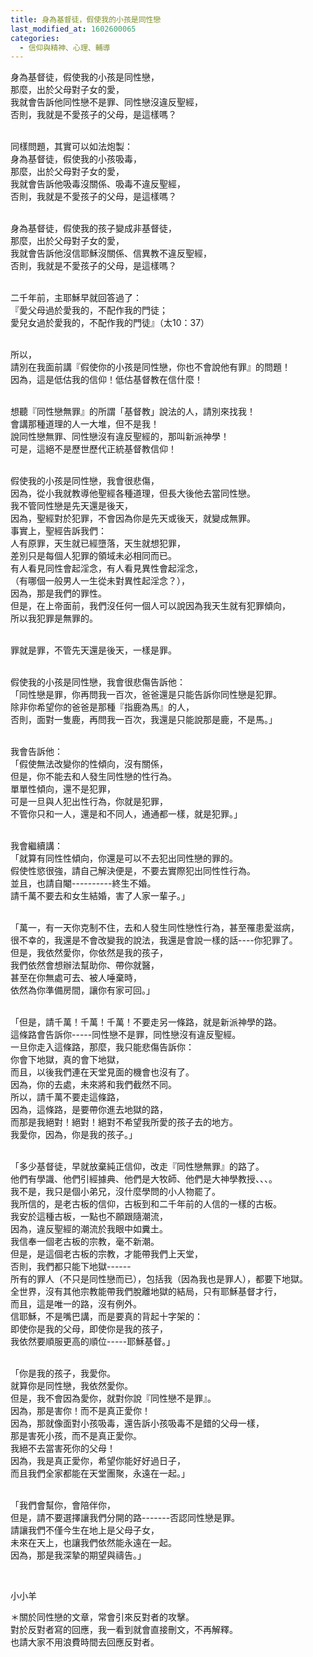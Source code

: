 ```yaml
---
title: 身為基督徒，假使我的小孩是同性戀
last_modified_at: 1602600065
categories:
  - 信仰與精神、心理、輔導
---
```


<p>身為基督徒，假使我的小孩是同性戀，<br>
那麼，出於父母對子女的愛，<br>
我就會告訴他同性戀不是罪、同性戀沒違反聖經，<br>
否則，我就是不愛孩子的父母，是這樣嗎？</p>

<p><br>
同樣問題，其實可以如法炮製：<br>
身為基督徒，假使我的小孩吸毒，<br>
那麼，出於父母對子女的愛，<br>
我就會告訴他吸毒沒關係、吸毒不違反聖經，<br>
否則，我就是不愛孩子的父母，是這樣嗎？</p>

<p><br>
身為基督徒，假使我的孩子變成非基督徒，<br>
那麼，出於父母對子女的愛，<br>
我就會告訴他沒信耶穌沒關係、信異教不違反聖經，<br>
否則，我就是不愛孩子的父母，是這樣嗎？</p>

<p><br>
二千年前，主耶穌早就回答過了：<br>
『愛父母過於愛我的，不配作我的門徒；<br>
愛兒女過於愛我的，不配作我的門徒』（太10：37）</p>

<p><br>
所以，<br>
請別在我面前講『假使你的小孩是同性戀，你也不會說他有罪』的問題！<br>
因為，這是低估我的信仰！低估基督教在信什麼！</p>

<p><br>
想聽『同性戀無罪』的所謂「基督教」說法的人，請別來找我！<br>
會講那種道理的人一大堆，但不是我！<br>
說同性戀無罪、同性戀沒有違反聖經的，那叫新派神學！<br>
可是，這絕不是歷世歷代正統基督教信仰！</p>

<p><br>
假使我的小孩是同性戀，我會很悲傷，<br>
因為，從小我就教導他聖經各種道理，但長大後他去當同性戀。<br>
我不管同性戀是先天還是後天，<br>
因為，聖經對於犯罪，不會因為你是先天或後天，就變成無罪。<br>
事實上，聖經告訴我們：<br>
人有原罪，天生就已經墮落，天生就想犯罪，<br>
差別只是每個人犯罪的領域未必相同而已。<br>
有人看見同性會起淫念，有人看見異性會起淫念，<br>
（有哪個一般男人一生從未對異性起淫念？），<br>
因為，那是我們的罪性。<br>
但是，在上帝面前，我們沒任何一個人可以說因為我天生就有犯罪傾向，<br>
所以我犯罪是無罪的。</p>

<p><br>
罪就是罪，不管先天還是後天，一樣是罪。</p>

<p><br>
假使我的小孩是同性戀，我會很悲傷告訴他：<br>
「同性戀是罪，你再問我一百次，爸爸還是只能告訴你同性戀是犯罪。<br>
除非你希望你的爸爸是那種『指鹿為馬』的人，<br>
否則，面對一隻鹿，再問我一百次，我還是只能說那是鹿，不是馬。」</p>

<p><br>
我會告訴他：<br>
「假使無法改變你的性傾向，沒有關係，<br>
但是，你不能去和人發生同性戀的性行為。<br>
單單性傾向，還不是犯罪，<br>
可是一旦與人犯出性行為，你就是犯罪，<br>
不管你只和一人，還是和不同人，通通都一樣，就是犯罪。」</p>

<p><br>
我會繼續講：<br>
「就算有同性性傾向，你還是可以不去犯出同性戀的罪的。<br>
假使性慾很強，請自己解決便是，不要去實際犯出同性性行為。<br>
並且，也請自閹----------終生不婚。<br>
請千萬不要去和女生結婚，害了人家一輩子。」</p>

<p><br>
「萬一，有一天你克制不住，去和人發生同性戀性行為，甚至罹患愛滋病，<br>
很不幸的，我還是不會改變我的說法，我還是會說一樣的話----你犯罪了。<br>
但是，我依然愛你，你依然是我的孩子，<br>
我們依然會想辦法幫助你、帶你就醫，<br>
甚至在你無處可去、被人唾棄時，<br>
依然為你準備房間，讓你有家可回。」</p>

<p><br>
「但是，請千萬！千萬！千萬！不要走另一條路，就是新派神學的路。<br>
這條路會告訴你-----同性戀不是罪，同性戀沒有違反聖經。<br>
一旦你走入這條路，那麼，我只能悲傷告訴你：<br>
你會下地獄，真的會下地獄，<br>
而且，以後我們連在天堂見面的機會也沒有了。<br>
因為，你的去處，未來將和我們截然不同。<br>
所以，請千萬不要走這條路，<br>
因為，這條路，是要帶你進去地獄的路，<br>
而那是我絕對！絕對！絕對不希望我所愛的孩子去的地方。<br>
我愛你，因為，你是我的孩子。」</p>

<p><br>
「多少基督徒，早就放棄純正信仰，改走『同性戀無罪』的路了。<br>
他們有學識、他們引經據典、他們是大牧師、他們是大神學教授、、、。<br>
我不是，我只是個小弟兄，沒什麼學問的小人物罷了。<br>
我所信的，是老古板的信仰，古板到和二千年前的人信的一樣的古板。<br>
我安於這種古板，一點也不願跟隨潮流，<br>
因為，違反聖經的潮流於我眼中如糞土。<br>
我信奉一個老古板的宗教，毫不新潮。<br>
但是，是這個老古板的宗教，才能帶我們上天堂，<br>
否則，我們都只能下地獄------<br>
所有的罪人（不只是同性戀而已），包括我（因為我也是罪人），都要下地獄。<br>
全世界，沒有其他宗教能帶我們脫離地獄的結局，只有耶穌基督才行，<br>
而且，這是唯一的路，沒有例外。<br>
信耶穌，不是嘴巴講，而是要真的背起十字架的：<br>
即使你是我的父母，即使你是我的孩子，<br>
我依然要順服更高的順位-----耶穌基督。」</p>

<p><br>
「你是我的孩子，我愛你。<br>
就算你是同性戀，我依然愛你。<br>
但是，我不會因為愛你，就對你說『同性戀不是罪』。<br>
因為，那是害你！而不是真正愛你！<br>
因為，那就像面對小孩吸毒，還告訴小孩吸毒不是錯的父母一樣，<br>
那是害死小孩，而不是真正愛你。<br>
我絕不去當害死你的父母！<br>
因為，我是真正愛你，希望你能好好過日子，<br>
而且我們全家都能在天堂團聚，永遠在一起。」</p>

<p><br>
「我們會幫你，會陪伴你，<br>
但是，請不要選擇讓我們分開的路-------否認同性戀是罪。<br>
請讓我們不僅今生在地上是父母子女，<br>
未來在天上，也讓我們依然能永遠在一起。<br>
因為，那是我深摯的期望與禱告。」</p>

<p>&nbsp;</p>

<p>小小羊</p>

<p>＊關於同性戀的文章，常會引來反對者的攻擊。<br>
對於反對者寫的回應，我一看到就會直接刪文，不再解釋。<br>
也請大家不用浪費時間去回應反對者。</p>

<p>&nbsp;</p>

<p>&nbsp;</p>

